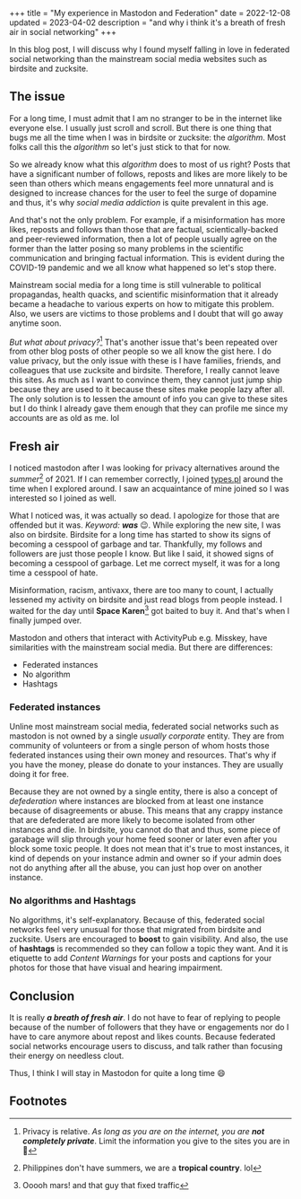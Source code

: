 +++
title = "My experience in Mastodon and Federation"
date = 2022-12-08
updated = 2023-04-02
description = "and why i think it's a breath of fresh air in social networking"
+++

In this blog post, I will discuss why I found myself falling in love in federated social networking than the mainstream social media websites such as birdsite and zucksite.

## The issue

For a long time, I must admit that I am no stranger to be in the internet like everyone else. I usually just scroll and scroll. But there is one thing that bugs me all the time
when I was in birdsite or zucksite: the _algorithm_. Most folks call this the _algorithm_ so let's just stick to that for now.

So we already know what this _algorithm_ does to most of us right? Posts that have a significant number of follows, reposts and likes are more likely to be seen than others which means
engagements feel more unnatural and is designed to increase chances for the user to feel the surge of dopamine and thus, it's why _social media addiction_ is quite prevalent in this age.

And that's not the only problem. For example, if a misinformation has more likes, reposts and follows than those that are factual, scientically-backed and peer-reviewed information, then a lot of people usually 
agree on the former than the latter posing so many problems in the scientific communication and bringing factual information. This is evident during the COVID-19 pandemic and we all know what happened so let's stop there.

Mainstream social media for a long time is still vulnerable to political propagandas, health quacks, and scientific misinformation that it already became a headache to various experts on how to mitigate this problem.
Also, we users are victims to those problems and I doubt that will go away anytime soon.

_But what about privacy?_[^peevacy] That's another issue that's been repeated over from other blog posts of other people so we all know the gist here. I do value privacy, but the only issue with these is I have families, friends, and colleagues that use zucksite and birdsite.
Therefore, I really cannot leave this sites. As much as I want to convince them, they cannot just jump ship because they are used to it because these sites make people lazy after all. The only solution is to
lessen the amount of info you can give to these sites but I do think I already gave them enough that they can profile me since my accounts are as old as me. lol

## Fresh air

I noticed mastodon after I was looking for privacy alternatives around the _summer_[^summer] of 2021. If I can remember correctly, I joined
[types.pl](https://types.pl) around the time when I explored around. I saw an acquaintance of mine joined so I was interested so I joined as well.

What I noticed was, it was actually so dead. I apologize for those that are offended but it was. _Keyword: **was**_ 😉. While exploring the new site, I was also on birdsite.
Birdsite for a long time has started to show its signs of becoming a cesspool of garbage and tar. Thankfully, my follows and followers are just those people
I know. But like I said, it showed signs of becoming a cesspool of garbage. Let me correct myself, it was for a long time a cesspool of hate. 

Misinformation, racism, antivaxx, there are too many to count, I actually lessened my activity on birdsite and just read blogs from people instead. I waited for the day until **Space Karen**[^spacekaren]
got baited to buy it. And that's when I finally jumped over.

Mastodon and others that interact with ActivityPub e.g. Misskey, have similarities with the mainstream social media. But there are differences:

- Federated instances
- No algorithm
- Hashtags

### Federated instances

Unline most mainstream social media, federated social networks such as mastodon is not owned by a single _usually corporate_ entity. They are from community of volunteers or from a single person
of whom hosts those federated instances using their own money and resources. That's why if you have the money, please do donate to your instances. They are usually doing it for free.

Because they are not owned by a single entity, there is also a concept of _defederation_ where instances are blocked from at least one instance because of disagreements or abuse. This means that
any crappy instance that are defederated are more likely to become isolated from other instances and die. In birdsite, you cannot do that and thus, some piece of garabage will slip through your home feed sooner or later
even after you block some toxic people. It does not mean that it's true to most instances, it kind of depends on your instance admin and owner so if your admin does not 
do anything after all the abuse, you can just hop over on another instance.

### No algorithms and Hashtags

No algorithms, it's self-explanatory. Because of this, federated social networks feel very unusual for those that migrated from birdsite and zucksite.
Users are encouraged to **boost** to gain visibility. And also, the use of **hashtags** is recommended so they can follow a topic they want. And it is etiquette to add _Content Warnings_
for your posts and captions for your photos for those that have visual and hearing impairment.

## Conclusion

It is really ***a breath of fresh air***. I do not have to fear of replying to people because of the number of followers that they have or engagements nor do I have to care
anymore about repost and likes counts. Because federated social networks encourage users to discuss, and talk rather than focusing their energy on needless clout.

Thus, I think I will stay in Mastodon for quite a long time 😄

## Footnotes

[^summer]: Philippines don't have summers, we are a **tropical country**. lol

[^peevacy]: Privacy is relative. _As long as you are on the internet, you are **not completely private**_. Limit the information you give to the sites you are in 🙂

[^spacekaren]: Ooooh mars! and that guy that fixed traffic